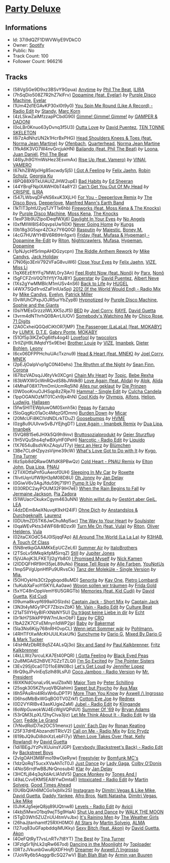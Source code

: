 # [Party Deluxe](https://open.spotify.com/playlist/37i9dQZF1DWVWiyE9VDkCO)
## Informations
<!-- META_BEGIN -->
- Id: 37i9dQZF1DWVWiyE9VDkCO
- Owner: [Spotify](https://open.spotify.com/user/spotify)
- Public: No
- Track Count: 100
- Follower Count: 966216
<!-- META_END -->


## Tracks
<!-- TRACK_LIST_BEGIN -->
- (58VgSGe9D9xz3BSvY9Gpua) [Anytime](https://open.spotify.com/track/58VgSGe9D9xz3BSvY9Gpua) *by* [Phil The Beat](https://open.spotify.com/artist/35pKZ36ma78w8aE467fRO9), [ILIRA](https://open.spotify.com/artist/6mzs66iVW15C5iLt0JLt41)
- (7hSqDio508Z7R2hZ7klFrv) [Dopamine (feat. Eyelar)](https://open.spotify.com/track/7hSqDio508Z7R2hZ7klFrv) *by* [Purple Disco Machine](https://open.spotify.com/artist/2WBJQGf1bT1kxuoqziH5g4), [Eyelar](https://open.spotify.com/artist/3u4qXYRgHgU7YtjZt9sduX)
- (1Um42d1EGAvKP30xI0t9y0) [You Spin Me Round (Like A Record) - Radio Edit](https://open.spotify.com/track/1Um42d1EGAvKP30xI0t9y0) *by* [Standy](https://open.spotify.com/artist/6v8wyMs1hKeRXrwJF6DVtu), [Marc Korn](https://open.spotify.com/artist/2ds47hSr82tLZR2kS5aNdt)
- (4zLSkwZaiMfzzapPCbdG90) [Gimme! Gimme! Gimme!](https://open.spotify.com/track/4zLSkwZaiMfzzapPCbdG90) *by* [GAMPER & DADONI](https://open.spotify.com/artist/6HQ6vf4AloXyVNdyJhrX1J)
- (0oLBr0Knuo63yDvnq3f5U3) [Outta Love](https://open.spotify.com/track/0oLBr0Knuo63yDvnq3f5U3) *by* [David Puentez](https://open.spotify.com/artist/4gSsv9FQDyXx0GUkZYha7v), [TEN TONNE SKELETON](https://open.spotify.com/artist/1xTbla5aaPQxFEMr11yxTA)
- (6i7zAdNhzUN2k1HcrBxPHG) [Head Shoulders Knees & Toes (feat. Norma Jean Martine)](https://open.spotify.com/track/6i7zAdNhzUN2k1HcrBxPHG) *by* [Ofenbach](https://open.spotify.com/artist/4AKwRarlmsUlLjIwt38NLw), [Quarterhead](https://open.spotify.com/artist/2h6hAChW74hB9HvrNoK1RY), [Norma Jean Martine](https://open.spotify.com/artist/2fsk4VlJdNF6G8cCMDrrzB)
- (1fkA6K3VO7W4nvGrcjukHN) [Bailando (feat. Phil The Beat)](https://open.spotify.com/track/1fkA6K3VO7W4nvGrcjukHN) *by* [Loona](https://open.spotify.com/artist/7ugN9bU7x54gVI2295brJF), [Juan Daniél](https://open.spotify.com/artist/5WW37hDz5ZbsDIEPfuKvLh), [Phil The Beat](https://open.spotify.com/artist/35pKZ36ma78w8aE467fRO9)
- (46lyJh9GYmWsHez3EsvmAx) [Rise Up (feat. Vamero)](https://open.spotify.com/track/46lyJh9GYmWsHez3EsvmAx) *by* [VINAI](https://open.spotify.com/artist/4mrBetqy378Jf1y6NLszlx), [VAMERO](https://open.spotify.com/artist/74GrV01oFcjJdLHCF9MWhr)
- (67khZBWjxlHg85xcwdySjS) [I Got A Feeling](https://open.spotify.com/track/67khZBWjxlHg85xcwdySjS) *by* [Felix Jaehn](https://open.spotify.com/artist/4bL2B6hmLlMWnUEZnorEtG), [Robin Schulz](https://open.spotify.com/artist/3t5xRXzsuZmMDkQzgOX35S), [Georgia Ku](https://open.spotify.com/artist/5mYakBbBzPMQTfkVMIgiDM)
- (6PQ88X9TkUIAUIZJHW2upE) [Bad Habits](https://open.spotify.com/track/6PQ88X9TkUIAUIZJHW2upE) *by* [Ed Sheeran](https://open.spotify.com/artist/6eUKZXaKkcviH0Ku9w2n3V)
- (44YBrqFNpIXAWH0bT4a8Y2) [Can't Get You Out Of My Head](https://open.spotify.com/track/44YBrqFNpIXAWH0bT4a8Y2) *by* [CRISPIE](https://open.spotify.com/artist/0FsniWxk7B9Y5rOYxRrqiL), [ILIRA](https://open.spotify.com/artist/6mzs66iVW15C5iLt0JLt41)
- (547LWbvqDFeNS6xuK3XjLH) [For You - Deeperlove Remix](https://open.spotify.com/track/547LWbvqDFeNS6xuK3XjLH) *by* [The Disco Boys](https://open.spotify.com/artist/0suokA0Exjok9HBfB0Oc3X), [Deeperlove](https://open.spotify.com/artist/2NJXWjY61CLRVARkqDJeRm), [Manfred Mann's Earth Band](https://open.spotify.com/artist/2utNxkLhreF1oIfO8kQT3q)
- (1kTlT3phtU2yqTJYT1x6hb) [Fireworks (feat. Moss Kena & The Knocks)](https://open.spotify.com/track/1kTlT3phtU2yqTJYT1x6hb) *by* [Purple Disco Machine](https://open.spotify.com/artist/2WBJQGf1bT1kxuoqziH5g4), [Moss Kena](https://open.spotify.com/artist/2u6jNcpusijFS6ZzuWRwMv), [The Knocks](https://open.spotify.com/artist/2x7EATekOPhFGRx3syMGEC)
- (1exP3lb9UZlpolDeqfWXj6) [Daylight In Your Eyes](https://open.spotify.com/track/1exP3lb9UZlpolDeqfWXj6) *by* [No Angels](https://open.spotify.com/artist/3MzJcP62FVm6yKcprsiT7r)
- (0xfMlIW8lS40qvpsUw1l0X) [Never Going Home](https://open.spotify.com/track/0xfMlIW8lS40qvpsUw1l0X) *by* [Kungs](https://open.spotify.com/artist/7keGfmQR4X5w0two1xKZ7d)
- (0b18g3G5spr4ZCkz7Y6Q0Q) [Rasputin](https://open.spotify.com/track/0b18g3G5spr4ZCkz7Y6Q0Q) *by* [Majestic](https://open.spotify.com/artist/6QMABvTzixnxzsLYyhqRxI), [Boney M.](https://open.spotify.com/artist/54R6Y0I7jGUCveDTtI21nb)
- (4cG7HUWYHBV6R6tHn1gxrl) [Friday (feat. Mufasa & Hypeman) - Dopamine Re-Edit](https://open.spotify.com/track/4cG7HUWYHBV6R6tHn1gxrl) *by* [Riton](https://open.spotify.com/artist/7i9j813KFoSBMldGqlh2Z1), [Nightcrawlers](https://open.spotify.com/artist/1gALaWbNDnwS2ECV09sn2A), [Mufasa](https://open.spotify.com/artist/23rdR5gsZI5BqncTEKLtDU), [Hypeman](https://open.spotify.com/artist/0SSgGgCftrslhyAEDEDdim), [Dopamine](https://open.spotify.com/artist/3Edve4VIATi0OZngclQlkN)
- (1pNJycHf5rlmpAHDGzycpn) [The Riddle Anthem Rework](https://open.spotify.com/track/1pNJycHf5rlmpAHDGzycpn) *by* [Mike Candys](https://open.spotify.com/artist/24Sxfn1uAoJmuR9N72drt9), [Jack Holiday](https://open.spotify.com/artist/64yON9pK0j392YkionGKAF)
- (7N06jo3EnV792VFaG8vuW6) [Close Your Eyes](https://open.spotify.com/track/7N06jo3EnV792VFaG8vuW6) *by* [Felix Jaehn](https://open.spotify.com/artist/4bL2B6hmLlMWnUEZnorEtG), [VIZE](https://open.spotify.com/artist/09agIJMxCD2k87ys9Al0f0), [Miss Li](https://open.spotify.com/artist/04HqRx07Bv9gh7rsrMTqs7)
- (1qX6EzEftYFq7MWL0ry3An) [Feel Right Now (feat. Nonô)](https://open.spotify.com/track/1qX6EzEftYFq7MWL0ry3An) *by* [Parx](https://open.spotify.com/artist/2C45tSmv4vJEa6zD0aSwtO), [Nonô](https://open.spotify.com/artist/2izgj6WOKJsuCRCQUKOoVO)
- (5gFCFZnV0QTt1YfjY7dJBY) [Superstar](https://open.spotify.com/track/5gFCFZnV0QTt1YfjY7dJBY) *by* [David Puentez](https://open.spotify.com/artist/4gSsv9FQDyXx0GUkZYha7v), [Albert Neve](https://open.spotify.com/artist/4qq3Lutu3o965YhHUsnyDC)
- (1Xs2gYwMMBIcM1mUSv4nS6) [Back to Life](https://open.spotify.com/track/1Xs2gYwMMBIcM1mUSv4nS6) *by* [HUGEL](https://open.spotify.com/artist/5PlfkPxwCpRRWQJBxCa0By)
- (4WX7SQd1rvdZaFlnIUaSpj) [2012 (If the World Would End) - Radio Mix](https://open.spotify.com/track/4WX7SQd1rvdZaFlnIUaSpj) *by* [Mike Candys](https://open.spotify.com/artist/24Sxfn1uAoJmuR9N72drt9), [Evelyn](https://open.spotify.com/artist/5zntHEBXOIjmsrPNkdPz12), [Patrick Miller](https://open.spotify.com/artist/3tPUjzychwThvfKUGhlQL2)
- (0vWUhCPxpJOJR5urYbZypB) [Hypnotized](https://open.spotify.com/track/0vWUhCPxpJOJR5urYbZypB) *by* [Purple Disco Machine](https://open.spotify.com/artist/2WBJQGf1bT1kxuoqziH5g4), [Sophie and the Giants](https://open.spotify.com/artist/4FrXHrpbDLNyO3pbVv8RmF)
- (0siYMEsGrzzzlWLXK5zJfS) [BED](https://open.spotify.com/track/0siYMEsGrzzzlWLXK5zJfS) *by* [Joel Corry](https://open.spotify.com/artist/6DgP9otnZw5z6daOntINxp), [RAYE](https://open.spotify.com/artist/5KKpBU5eC2tJDzf0wmlRp2), [David Guetta](https://open.spotify.com/artist/1Cs0zKBU1kc0i8ypK3B9ai)
- (3vrm4dNThrhQ0BArrLIUOV) [Somebody's Watching Me](https://open.spotify.com/track/3vrm4dNThrhQ0BArrLIUOV) *by* [Chico Rose](https://open.spotify.com/artist/5OdVywqKqyCWwfE2fZb7IX), [71 Digits](https://open.spotify.com/artist/7rYojRyXBLPrX6UWfnAkaC)
- (2A0CxheiQGQdCiKtOR7jMP) [The Passenger (LaLaLa) [feat. MOKABY]](https://open.spotify.com/track/2A0CxheiQGQdCiKtOR7jMP) *by* [LUM!X](https://open.spotify.com/artist/0TKFPt9w0AAEnhB9bd0pLy), [D.T.E](https://open.spotify.com/artist/72HNCRVjK93J4ZnCY8rb1q), [Gabry Ponte](https://open.spotify.com/artist/5ENS85nZShljwNgg4wFD7D), [MOKABY](https://open.spotify.com/artist/3AXI2Qfty5IVrmtQzi8weo)
- (51Of5p3lKZeOg6itfs4og4) [Lovefool](https://open.spotify.com/track/51Of5p3lKZeOg6itfs4og4) *by* [twocolors](https://open.spotify.com/artist/7ACEUD7UsmmXrnj4OLt8f9)
- (1rIIZijH9LIMqtdY5x9Ebe) [Brother Louie](https://open.spotify.com/track/1rIIZijH9LIMqtdY5x9Ebe) *by* [VIZE](https://open.spotify.com/artist/09agIJMxCD2k87ys9Al0f0), [Imanbek](https://open.spotify.com/artist/5rGrDvrLOV2VV8SCFVGWlj), [Dieter Bohlen](https://open.spotify.com/artist/7z56WnIZOTB7LcEt7tg9sx), [Leony](https://open.spotify.com/artist/2NpPlwwDVYR5dIj0F31EcC)
- (6cx06DFPPHchuUAcTxznu9) [Head & Heart (feat. MNEK)](https://open.spotify.com/track/6cx06DFPPHchuUAcTxznu9) *by* [Joel Corry](https://open.spotify.com/artist/6DgP9otnZw5z6daOntINxp), [MNEK](https://open.spotify.com/artist/7uMh23xWiuR7zsNkuNcm2G)
- (2pEJjOaIpVvp1gC0N40ehs) [The Rhythm of the Night](https://open.spotify.com/track/2pEJjOaIpVvp1gC0N40ehs) *by* [Sean Finn](https://open.spotify.com/artist/5xUacP1mVGfiY7Zr9RskmS), [Corona](https://open.spotify.com/artist/26T6b8maqEVltcmE4kSDUl)
- (67lbzVADsqJJ6tyVk0XCgn) [Chain My Heart](https://open.spotify.com/track/67lbzVADsqJJ6tyVk0XCgn) *by* [Topic](https://open.spotify.com/artist/0u6GtibW46tFX7koQ6uNJZ), [Bebe Rexha](https://open.spotify.com/artist/64M6ah0SkkRsnPGtGiRAbb)
- (63bWXWGcWnRQvdS8bJWdkB) [Love Again (feat. Alida)](https://open.spotify.com/track/63bWXWGcWnRQvdS8bJWdkB) *by* [Alok](https://open.spotify.com/artist/0NGAZxHanS9e0iNHpR8f2W), [Alida](https://open.spotify.com/artist/1kiq2kUV0cbLUhJsr7cpW0)
- (4MhaF08X17tmOmUcmRq5lN) [Alles nur geklaut](https://open.spotify.com/track/4MhaF08X17tmOmUcmRq5lN) *by* [Die Prinzen](https://open.spotify.com/artist/7F0bQWvv3rfV3EubmoQlwZ)
- (0W0ooKnuOJHSqp8zZRje7I) [Hamma! - Single Edit](https://open.spotify.com/track/0W0ooKnuOJHSqp8zZRje7I) *by* [Culcha Candela](https://open.spotify.com/artist/3gemH8D6fpu12DmTmUZYAL)
- (1ppOGANOzMT01Cxh9jx4hN) [Cool Kids](https://open.spotify.com/track/1ppOGANOzMT01Cxh9jx4hN) *by* [Olympis](https://open.spotify.com/artist/23xCxwjg6Bqwm7rh6n9Kjd), [Alfons](https://open.spotify.com/artist/5f5mH9BDkeyXmDbzevu38d), [Helion](https://open.spotify.com/artist/05GSra7vTwr8o54Brzp2nA), [Ludwiig](https://open.spotify.com/artist/7oKBrJAYHGk7dib8rWGwCR), [Hallasen](https://open.spotify.com/artist/0stEc1T1y9bWD4BKxyqd1C)
- (5fwSHlTEWpluwOM0Sxnh5k) [Pepas](https://open.spotify.com/track/5fwSHlTEWpluwOM0Sxnh5k) *by* [Farruko](https://open.spotify.com/artist/329e4yvIujISKGKz1BZZbO)
- (5IoGqgKc01aOc4MqzGfDmm) [Burden Down](https://open.spotify.com/track/5IoGqgKc01aOc4MqzGfDmm) *by* [Micar](https://open.spotify.com/artist/3QqlKdJRY4IqUry390xfvJ)
- (20McUFi8KCIVdNDLrkTDuZ) [Goosebumps](https://open.spotify.com/track/20McUFi8KCIVdNDLrkTDuZ) *by* [HVME](https://open.spotify.com/artist/2o08sCWF5yyo2G4DCiT7T9)
- (0zg8u9UUlvwSvBJYEjhgDT) [Love Again - Imanbek Remix](https://open.spotify.com/track/0zg8u9UUlvwSvBJYEjhgDT) *by* [Dua Lipa](https://open.spotify.com/artist/6M2wZ9GZgrQXHCFfjv46we), [Imanbek](https://open.spotify.com/artist/5rGrDvrLOV2VV8SCFVGWlj)
- (5VQ8B15e6JHXk5Qi9h9inv) [Bruttosozialprodukt](https://open.spotify.com/track/5VQ8B15e6JHXk5Qi9h9inv) *by* [Geier Sturzflug](https://open.spotify.com/artist/3vQGJGekBpxyOrob92qTcE)
- (1H5VQuShs4qfwBXyHF0PeH) [Narcotic - Radio Edit](https://open.spotify.com/track/1H5VQuShs4qfwBXyHF0PeH) *by* [Liquido](https://open.spotify.com/artist/0wgLwvDNCHdJ9FblyyD4Dc)
- (1X7654uBsdVKnZAqyIJT7y) [Herz an Herz](https://open.spotify.com/track/1X7654uBsdVKnZAqyIJT7y) *by* [Blümchen](https://open.spotify.com/artist/1Wch8598BBzU0zVBtcCFJh)
- (3Be7CLdHZpyzsVijme39cW) [What's Love Got to Do with It](https://open.spotify.com/track/3Be7CLdHZpyzsVijme39cW) *by* [Kygo](https://open.spotify.com/artist/23fqKkggKUBHNkbKtXEls4), [Tina Turner](https://open.spotify.com/artist/1zuJe6b1roixEKMOtyrEak)
- (6zSpb8dQRaw0M1dK8PBwQz) [Cold Heart - PNAU Remix](https://open.spotify.com/track/6zSpb8dQRaw0M1dK8PBwQz) *by* [Elton John](https://open.spotify.com/artist/3PhoLpVuITZKcymswpck5b), [Dua Lipa](https://open.spotify.com/artist/6M2wZ9GZgrQXHCFfjv46we), [PNAU](https://open.spotify.com/artist/6n28c9qs9hNGriNa72b26u)
- (2TiIXOtfaPnfGuAerof0UH) [Sleeping In My Car](https://open.spotify.com/track/2TiIXOtfaPnfGuAerof0UH) *by* [Roxette](https://open.spotify.com/artist/2SHhfs4BiDxGQ3oxqf0UHY)
- (1IivtUqnUfW9jH3pM08D8U) [Oh Jonny](https://open.spotify.com/track/1IivtUqnUfW9jH3pM08D8U) *by* [Jan Delay](https://open.spotify.com/artist/4KivBMgSnZ7hCDfPm46fKc)
- (0GiwV6v3AgJfdu59tj719Y) [Pump It Up](https://open.spotify.com/track/0GiwV6v3AgJfdu59tj719Y) *by* [Endor](https://open.spotify.com/artist/6F3vLfyutkUhpM50G84eMt)
- (030RDC2ayPOUM32F9IH7eE) [When the Rain Begins to Fall](https://open.spotify.com/track/030RDC2ayPOUM32F9IH7eE) *by* [Jermaine Jackson](https://open.spotify.com/artist/1VDurPMbOKrNU8mcMP4X1P), [Pia Zadora](https://open.spotify.com/artist/4xOk8sG1KBfhKhR4BOq7Mc)
- (51WUacrCkukxCgym463uNN) [Wohin willst du](https://open.spotify.com/track/51WUacrCkukxCgym463uNN) *by* [Gestört aber GeiL](https://open.spotify.com/artist/7KAGJwWQQui8b0uqwXRkSr), [LEA](https://open.spotify.com/artist/5Yo5iU2nf4H41waPl4ZnS1)
- (4dzDEm8AeXNuvqK9xH24IF) [Ohne Dich](https://open.spotify.com/track/4dzDEm8AeXNuvqK9xH24IF) *by* [Anstandslos & Durchgeknallt](https://open.spotify.com/artist/5R8zS6ofKclznKk3ffudoO), [Laurenz](https://open.spotify.com/artist/2SxLNXXcBhIYkH8EkSfJm5)
- (0DUtmZD5TK6JwChuMql5ac) [The Way to Your Heart](https://open.spotify.com/track/0DUtmZD5TK6JwChuMql5ac) *by* [Soulsister](https://open.spotify.com/artist/051LEaPnq5bbqCtEEowPgZ)
- (0qaWEvPkts34WF68r8Dzx9) [Turn Me On (feat. Vula)](https://open.spotify.com/track/0qaWEvPkts34WF68r8Dzx9) *by* [Riton](https://open.spotify.com/artist/7i9j813KFoSBMldGqlh2Z1), [Oliver Heldens](https://open.spotify.com/artist/5nki7yRhxgM509M5ADlN1p), [Vula](https://open.spotify.com/artist/6YqhcZlSE8ugUcmoHLw9gz)
- (02itaCXOdC54J0ISjqqFAp) [All Around The World (La La La)](https://open.spotify.com/track/02itaCXOdC54J0ISjqqFAp) *by* [R3HAB](https://open.spotify.com/artist/6cEuCEZu7PAE9ZSzLLc2oQ), [A Touch Of Class](https://open.spotify.com/artist/5wTdspmxzb8V4ZjvDodpBo)
- (5N8retkpGAAMKkEpUCZeL6) [Summer Air](https://open.spotify.com/track/5N8retkpGAAMKkEpUCZeL6) *by* [ItaloBrothers](https://open.spotify.com/artist/5nkYRuiIHg2xXHFC8bfosJ)
- (2TSoLv5tMkqikfpM5irrqZ) [Still](https://open.spotify.com/track/2TSoLv5tMkqikfpM5irrqZ) *by* [Jupiter Jones](https://open.spotify.com/artist/0V9oHfk0CZIiedKP4TSTBL)
- (5jVJAojK3LFKETjI2gYb8O) [I Promised Myself](https://open.spotify.com/track/5jVJAojK3LFKETjI2gYb8O) *by* [Nick Kamen](https://open.spotify.com/artist/05GsKvp0yKuCyWQMsPAAmB)
- (2IDDQFHRf9iH35jeL89uNs) [Please Tell Rosie](https://open.spotify.com/track/2IDDQFHRf9iH35jeL89uNs) *by* [Alle Farben](https://open.spotify.com/artist/61ipISvUVa5LkJlKZnm3Oo), [YouNotUs](https://open.spotify.com/artist/67ghKnycRX6VM1xfqJSMlH)
- (1mp5PVgUpnHflPu9URvsCk) [Tanz der Moleküle - Single Version](https://open.spotify.com/track/1mp5PVgUpnHflPu9URvsCk) *by* [Mia.](https://open.spotify.com/artist/0ZSqrPwtvermKlwdjEAmjn)
- (5OHOykHs3Ct2pgbqod8uMD) [Senorita](https://open.spotify.com/track/5OHOykHs3Ct2pgbqod8uMD) *by* [Kay One](https://open.spotify.com/artist/6VjbeCqoayiHYnefrisskv), [Pietro Lombardi](https://open.spotify.com/artist/387fj6TuPJ3y2H8ViAm6r0)
- (1uKubXaFxoYl5KYiLAa0aw) [Wovon sollen wir träumen](https://open.spotify.com/track/1uKubXaFxoYl5KYiLAa0aw) *by* [Frida Gold](https://open.spotify.com/artist/1Q229kIsASlkUb3VBeQmIL)
- (5xYC48nOppVemY6U5GRGTb) [Memories (feat. Kid Cudi)](https://open.spotify.com/track/5xYC48nOppVemY6U5GRGTb) *by* [David Guetta](https://open.spotify.com/artist/1Cs0zKBU1kc0i8ypK3B9ai), [Kid Cudi](https://open.spotify.com/artist/0fA0VVWsXO9YnASrzqfmYu)
- (09uma8kvpf699ailOSlzds) [Captain Jack - Short Mix](https://open.spotify.com/track/09uma8kvpf699ailOSlzds) *by* [Captain Jack](https://open.spotify.com/artist/1b81zU0IfjHE8krv2IZ0Hf)
- (3N3t4yMGy1PCF7ZbizvZbK) [Mr. Vain - Radio Edit](https://open.spotify.com/track/3N3t4yMGy1PCF7ZbizvZbK) *by* [Culture Beat](https://open.spotify.com/artist/0BZ3BHzfYwpd3k5TDnvAz8)
- (21aT5lIYHjyBIFrXNbNY5U) [Du trägst keine Liebe in dir](https://open.spotify.com/track/21aT5lIYHjyBIFrXNbNY5U) *by* [Echt](https://open.spotify.com/artist/6zjMMh0ijUZ0dr6w2Pfe9P)
- (0r1kH7SIkkPP9W7mUknObF) [Easy](https://open.spotify.com/track/0r1kH7SIkkPP9W7mUknObF) *by* [CRO](https://open.spotify.com/artist/3utZ2yeQk0Z3BCOBWP7Vlu)
- (1bA2ZK7CFxEMnyn1dWP2jp) [Baby](https://open.spotify.com/track/1bA2ZK7CFxEMnyn1dWP2jp) *by* [Bakermat](https://open.spotify.com/artist/3MyFDtqB80WZvbtCZRsekM)
- (5la3Ns6Kijy768nRHOvpCL) [Wenn jetzt Sommer wär](https://open.spotify.com/track/5la3Ns6Kijy768nRHOvpCL) *by* [Pohlmann.](https://open.spotify.com/artist/1dV2H8r14HI6oAV7lkN8mL)
- (4RHTFtXwMcKHJUiLKskUfk) [Sunchyme](https://open.spotify.com/track/4RHTFtXwMcKHJUiLKskUfk) *by* [Dario G](https://open.spotify.com/artist/3Eo78i1MPfle0XVjMvia8A), [Mixed By Dario G & Mark Tucker](https://open.spotify.com/artist/5ASwILlaGJeEU3mkUfhkM1)
- (4IsHMzDbRE8q5Z4ALsQj3o) [Sky and Sand](https://open.spotify.com/track/4IsHMzDbRE8q5Z4ALsQj3o) *by* [Paul Kalkbrenner](https://open.spotify.com/artist/0rasA5Z5h1ITtHelCpfu9R), [Fritz Kalkbrenner](https://open.spotify.com/artist/08Ut1tYxtmgIInVyQqohkM)
- (4kLLWz7srcuLKA7Et40PQR) [I Gotta Feeling](https://open.spotify.com/track/4kLLWz7srcuLKA7Et40PQR) *by* [Black Eyed Peas](https://open.spotify.com/artist/1yxSLGMDHlW21z4YXirZDS)
- (2u8MGAiS2hBVE7GZzTZLQI) [I'm So Excited](https://open.spotify.com/track/2u8MGAiS2hBVE7GZzTZLQI) *by* [The Pointer Sisters](https://open.spotify.com/artist/2kreKea2n96dXjcyAU9j5N)
- (3Ev29Sj0ca0TD11oE8N0Bc) [Let's Get Loud](https://open.spotify.com/track/3Ev29Sj0ca0TD11oE8N0Bc) *by* [Jennifer Lopez](https://open.spotify.com/artist/2DlGxzQSjYe5N6G9nkYghR)
- (6rQ9qJPvInEqSzlh89LsPJ) [Coco Jamboo - Radio Version](https://open.spotify.com/track/6rQ9qJPvInEqSzlh89LsPJ) *by* [Mr. President](https://open.spotify.com/artist/7KBkgunlONG7LPxs93pgpp)
- (6lXKNdOsnaLv9LwulZbxNl) [Major Tom](https://open.spotify.com/track/6lXKNdOsnaLv9LwulZbxNl) *by* [Peter Schilling](https://open.spotify.com/artist/7ip3CWlgPZbQHvgJpmcGSS)
- (25sgk305KZfyuqVBQIahim) [Sweet but Psycho](https://open.spotify.com/track/25sgk305KZfyuqVBQIahim) *by* [Ava Max](https://open.spotify.com/artist/4npEfmQ6YuiwW1GpUmaq3F)
- (6h5PAsRni4IRlxWr6uDPTP) [More Than You Know](https://open.spotify.com/track/6h5PAsRni4IRlxWr6uDPTP) *by* [Axwell /\ Ingrosso](https://open.spotify.com/artist/2XnBwblw31dfGnspMIwgWz)
- (06hsdMbBxWGqBO0TV0Zrkf) [Cotton Eye Joe](https://open.spotify.com/track/06hsdMbBxWGqBO0TV0Zrkf) *by* [Rednex](https://open.spotify.com/artist/22Zqu1yyebVnbve8FxbJ2g)
- (0D2VYiRlBv43asKUgieZaM) [Jubel - Radio Edit](https://open.spotify.com/track/0D2VYiRlBv43asKUgieZaM) *by* [Klingande](https://open.spotify.com/artist/1L9i6qZYIGQedgM9QLSyzb)
- (6oWpGuwokWJ4EcWgVQPdUt) [Summer Of '69](https://open.spotify.com/track/6oWpGuwokWJ4EcWgVQPdUt) *by* [Bryan Adams](https://open.spotify.com/artist/3Z02hBLubJxuFJfhacLSDc)
- (53rQM3LpXLf2hyClva3jiz) [Let Me Think About It - Radio Edit](https://open.spotify.com/track/53rQM3LpXLf2hyClva3jiz) *by* [Ida Corr](https://open.spotify.com/artist/30ut8L4gmEz4vNr1zNhpbh), [Fedde Le Grand](https://open.spotify.com/artist/7dc6hUwyuIhrZdh80eaCEE)
- (7rNvdRoID7ie2OC51menxz) [Lovin' Each Day](https://open.spotify.com/track/7rNvdRoID7ie2OC51menxz) *by* [Ronan Keating](https://open.spotify.com/artist/3nlHsNqwCSvT988ZfSW1Yh)
- (25F37dHEAbzandtlTRIcV2) [Call on Me - Radio Mix](https://open.spotify.com/track/25F37dHEAbzandtlTRIcV2) *by* [Eric Prydz](https://open.spotify.com/artist/5sm0jQ1mq0dusiLtDJ2b4R)
- (619bJQ9uDi8dnXzLebFI7y) [When Love Takes Over (feat. Kelly Rowland)](https://open.spotify.com/track/619bJQ9uDi8dnXzLebFI7y) *by* [David Guetta](https://open.spotify.com/artist/1Cs0zKBU1kc0i8ypK3B9ai)
- (1di1BEgJYzPvXUuinsYJGP) [Everybody (Backstreet's Back) - Radio Edit](https://open.spotify.com/track/1di1BEgJYzPvXUuinsYJGP) *by* [Backstreet Boys](https://open.spotify.com/artist/5rSXSAkZ67PYJSvpUpkOr7)
- (2vlgOAH3M8Fmo19wOjeRyw) [Freestyler](https://open.spotify.com/track/2vlgOAH3M8Fmo19wOjeRyw) *by* [Bomfunk MC's](https://open.spotify.com/artist/0NeC6ploeJUq8oDwYQjNPS)
- (1dzQoRqT5ucxXVaAhTcT0J) [Just Dance](https://open.spotify.com/track/1dzQoRqT5ucxXVaAhTcT0J) *by* [Lady Gaga](https://open.spotify.com/artist/1HY2Jd0NmPuamShAr6KMms), [Colby O'Donis](https://open.spotify.com/artist/7fObcBw9VM3x7ntWKCYl0z)
- (4NoS6rrdfwBBJNrQnosub4) [Klar](https://open.spotify.com/track/4NoS6rrdfwBBJNrQnosub4) *by* [Jan Delay](https://open.spotify.com/artist/4KivBMgSnZ7hCDfPm46fKc)
- (3HCfLj84q3qXdArLlA1dV5) [Dance Monkey](https://open.spotify.com/track/3HCfLj84q3qXdArLlA1dV5) *by* [Tones And I](https://open.spotify.com/artist/2NjfBq1NflQcKSeiDooVjY)
- (49aLCvvEKM5EA8IYwDmtaE) [Intoxicated - Radio Edit](https://open.spotify.com/track/49aLCvvEKM5EA8IYwDmtaE) *by* [Martin Solveig](https://open.spotify.com/artist/1bj5GrcLom5gZFF5t949Xl), [Good Times Ahead](https://open.spotify.com/artist/6M7RdR9ZP52h2mfNLmiHtU)
- (0U6bQIAh6MCGo1xjbIIx2S) [Instagram](https://open.spotify.com/track/0U6bQIAh6MCGo1xjbIIx2S) *by* [Dimitri Vegas & Like Mike](https://open.spotify.com/artist/73jBynjsVtofjRpdpRAJGk), [David Guetta](https://open.spotify.com/artist/1Cs0zKBU1kc0i8ypK3B9ai), [Daddy Yankee](https://open.spotify.com/artist/4VMYDCV2IEDYJArk749S6m), [Afro Bros](https://open.spotify.com/artist/3wtMPMvPtiFylbnNXF6CAj), [Natti Natasha](https://open.spotify.com/artist/1GDbiv3spRmZ1XdM1jQbT7), [Dimitri Vegas](https://open.spotify.com/artist/2HkAI0YrEcgoR8QdaURqhO), [Like Mike](https://open.spotify.com/artist/4pwXiI7Z5ZStkgKowZyoKi)
- (0JhKJg5ejeQ8jq89UQtnw8) [Levels - Radio Edit](https://open.spotify.com/track/0JhKJg5ejeQ8jq89UQtnw8) *by* [Avicii](https://open.spotify.com/artist/1vCWHaC5f2uS3yhpwWbIA6)
- (4kbj5MwxO1bq9wjT5g9HaA) [Shut Up and Dance](https://open.spotify.com/track/4kbj5MwxO1bq9wjT5g9HaA) *by* [WALK THE MOON](https://open.spotify.com/artist/6DIS6PRrLS3wbnZsf7vYic)
- (5TgD3Wh5ZUZnUU4tmVvJbx) [It's Raining Men](https://open.spotify.com/track/5TgD3Wh5ZUZnUU4tmVvJbx) *by* [The Weather Girls](https://open.spotify.com/artist/19xz1vcuKNjniGEftTOSSH)
- (26haJjtanhamtf25RXH0MO) [All Stars](https://open.spotify.com/track/26haJjtanhamtf25RXH0MO) *by* [Martin Solveig](https://open.spotify.com/artist/1bj5GrcLom5gZFF5t949Xl), [ALMA](https://open.spotify.com/artist/6c0mTNAxJxlp9HpKTUZwA8)
- (127uq83uGFapbddqiMUKky) [Sexy Bitch (feat. Akon)](https://open.spotify.com/track/127uq83uGFapbddqiMUKky) *by* [David Guetta](https://open.spotify.com/artist/1Cs0zKBU1kc0i8ypK3B9ai), [Akon](https://open.spotify.com/artist/0z4gvV4rjIZ9wHck67ucSV)
- (4OeFQtRyT7vsLnRTv7t8YT) [The Best](https://open.spotify.com/track/4OeFQtRyT7vsLnRTv7t8YT) *by* [Tina Turner](https://open.spotify.com/artist/1zuJe6b1roixEKMOtyrEak)
- (3Fzlg5r1IjhLk2qRw667od) [Dancing in the Moonlight](https://open.spotify.com/track/3Fzlg5r1IjhLk2qRw667od) *by* [Toploader](https://open.spotify.com/artist/6xeFne1rkxMhKSW3ipvkdV)
- (0RTzJVkunbGwuRjXDFHnjf) [Dreamer](https://open.spotify.com/track/0RTzJVkunbGwuRjXDFHnjf) *by* [Axwell /\ Ingrosso](https://open.spotify.com/artist/2XnBwblw31dfGnspMIwgWz)
- (7JoVRy6b5AqggrBcSQ27wV) [Blah Blah Blah](https://open.spotify.com/track/7JoVRy6b5AqggrBcSQ27wV) *by* [Armin van Buuren](https://open.spotify.com/artist/0SfsnGyD8FpIN4U4WCkBZ5)
<!-- TRACK_LIST_END -->

